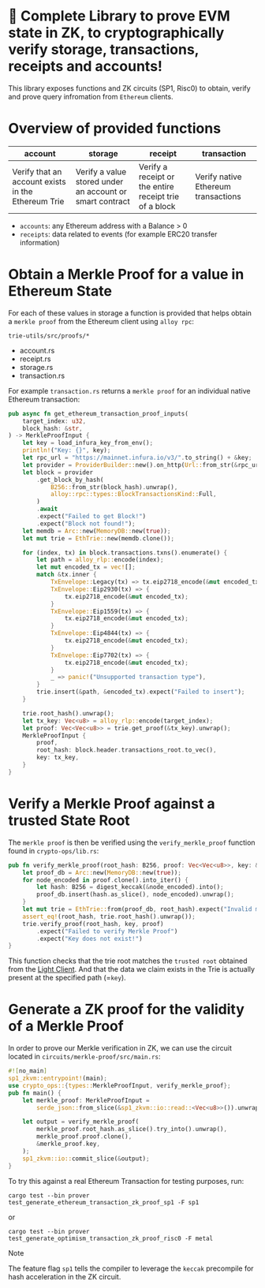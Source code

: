 # 🔐 Complete Library to prove EVM state in ZK, to cryptographically verify storage, transactions, receipts and accounts!
This library exposes functions and ZK circuits (SP1, Risc0) to obtain, verify and prove query infromation from `Ethereum` clients.

# Overview of provided functions

| account | storage | receipt | transaction |
| --- | --- | --- | --- |
| Verify that an account exists in the Ethereum Trie | Verify a value stored under an account or smart contract | Verify a receipt or the entire receipt trie of a block | Verify native Ethereum transactions |

- `accounts`: any Ethereum address with a Balance > 0
- `receipts`: data related to events (for example ERC20 transfer information)

# Obtain a Merkle Proof for a value in Ethereum State
For each of these values in storage a function is provided that helps obtain a `merkle proof` from the Ethereum client using `alloy rpc`:

`trie-utils/src/proofs/*`
- account.rs
- receipt.rs
- storage.rs
- transaction.rs

For example `transaction.rs` returns a `merkle proof` for an individual native Ethereum transaction:

```rust
pub async fn get_ethereum_transaction_proof_inputs(
    target_index: u32,
    block_hash: &str,
) -> MerkleProofInput {
    let key = load_infura_key_from_env();
    println!("Key: {}", key);
    let rpc_url = "https://mainnet.infura.io/v3/".to_string() + &key;
    let provider = ProviderBuilder::new().on_http(Url::from_str(&rpc_url).unwrap());
    let block = provider
        .get_block_by_hash(
            B256::from_str(block_hash).unwrap(),
            alloy::rpc::types::BlockTransactionsKind::Full,
        )
        .await
        .expect("Failed to get Block!")
        .expect("Block not found!");
    let memdb = Arc::new(MemoryDB::new(true));
    let mut trie = EthTrie::new(memdb.clone());

    for (index, tx) in block.transactions.txns().enumerate() {
        let path = alloy_rlp::encode(index);
        let mut encoded_tx = vec![];
        match &tx.inner {
            TxEnvelope::Legacy(tx) => tx.eip2718_encode(&mut encoded_tx),
            TxEnvelope::Eip2930(tx) => {
                tx.eip2718_encode(&mut encoded_tx);
            }
            TxEnvelope::Eip1559(tx) => {
                tx.eip2718_encode(&mut encoded_tx);
            }
            TxEnvelope::Eip4844(tx) => {
                tx.eip2718_encode(&mut encoded_tx);
            }
            TxEnvelope::Eip7702(tx) => {
                tx.eip2718_encode(&mut encoded_tx);
            }
            _ => panic!("Unsupported transaction type"),
        }
        trie.insert(&path, &encoded_tx).expect("Failed to insert");
    }

    trie.root_hash().unwrap();
    let tx_key: Vec<u8> = alloy_rlp::encode(target_index);
    let proof: Vec<Vec<u8>> = trie.get_proof(&tx_key).unwrap();
    MerkleProofInput {
        proof,
        root_hash: block.header.transactions_root.to_vec(),
        key: tx_key,
    }
}
```

# Verify a Merkle Proof against a trusted State Root
The `merkle proof` is then be verified using the `verify_merkle_proof` function found in `crypto-ops/lib.rs`:

```rust
pub fn verify_merkle_proof(root_hash: B256, proof: Vec<Vec<u8>>, key: &[u8]) -> Vec<u8> {
    let proof_db = Arc::new(MemoryDB::new(true));
    for node_encoded in proof.clone().into_iter() {
        let hash: B256 = digest_keccak(&node_encoded).into();
        proof_db.insert(hash.as_slice(), node_encoded).unwrap();
    }
    let mut trie = EthTrie::from(proof_db, root_hash).expect("Invalid merkle proof");
    assert_eq!(root_hash, trie.root_hash().unwrap());
    trie.verify_proof(root_hash, key, proof)
        .expect("Failed to verify Merkle Proof")
        .expect("Key does not exist!")
}
```

This function checks that the trie root matches the `trusted root` obtained from the [Light Client](https://github.com/jonas089/spectre-rad).
And that the data we claim exists in the Trie is actually present at the specified path (=`key`). 

# Generate a ZK proof for the validity of a Merkle Proof
In order to prove our Merkle verification in ZK, we can use the circuit located in `circuits/merkle-proof/src/main.rs`:

```rust
#![no_main]
sp1_zkvm::entrypoint!(main);
use crypto_ops::{types::MerkleProofInput, verify_merkle_proof};
pub fn main() {
    let merkle_proof: MerkleProofInput =
        serde_json::from_slice(&sp1_zkvm::io::read::<Vec<u8>>()).unwrap();

    let output = verify_merkle_proof(
        merkle_proof.root_hash.as_slice().try_into().unwrap(),
        merkle_proof.proof.clone(),
        &merkle_proof.key,
    );
    sp1_zkvm::io::commit_slice(&output);
}
```

To try this against a real Ethereum Transaction for testing purposes, run:

`cargo test --bin prover test_generate_ethereum_transaction_zk_proof_sp1 -F sp1`

or 

`cargo test --bin prover test_generate_optimism_transaction_zk_proof_risc0 -F metal`

> [!NOTE]
> The feature flag `sp1` tells the compiler to leverage the `keccak` precompile for hash acceleration in the ZK circuit.